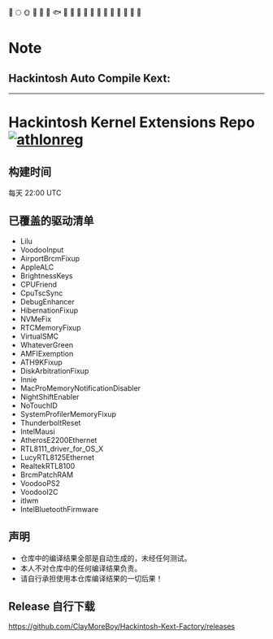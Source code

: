 🚀️
🌕️
🌞️
🍺️
🐳
🐠
🐟
🐡
🐬
🐋
🦈
🦆
🦅
🦉
🐓
🦃
🐌
🐌
🐌
# Note
## Hackintosh Auto Compile Kext:
*****
# Hackintosh Kernel Extensions Repo [![athlonreg](https://img.shields.io/badge/Fork-athlonreg-blue.svg?style=flat&logo=appveyor)](https://github.com/athlonreg) 

## 构建时间
每天 22:00 UTC

## 已覆盖的驱动清单
- Lilu
- VoodooInput
- AirportBrcmFixup
- AppleALC
- BrightnessKeys
- CPUFriend
- CpuTscSync
- DebugEnhancer
- HibernationFixup
- NVMeFix
- RTCMemoryFixup
- VirtualSMC
- WhateverGreen
- AMFIExemption
- ATH9KFixup
- DiskArbitrationFixup
- Innie
- MacProMemoryNotificationDisabler
- NightShiftEnabler
- NoTouchID
- SystemProfilerMemoryFixup
- ThunderboltReset
- IntelMausi
- AtherosE2200Ethernet
- RTL8111_driver_for_OS_X
- LucyRTL8125Ethernet
- RealtekRTL8100
- BrcmPatchRAM
- VoodooPS2
- VoodooI2C
- itlwm
- IntelBluetoothFirmware

## 声明
- 仓库中的编译结果全部是自动生成的，未经任何测试。
- 本人不对仓库中的任何编译结果负责。
- 请自行承担使用本仓库编译结果的一切后果！

## Release 自行下载

https://github.com/ClayMoreBoy/Hackintosh-Kext-Factory/releases

